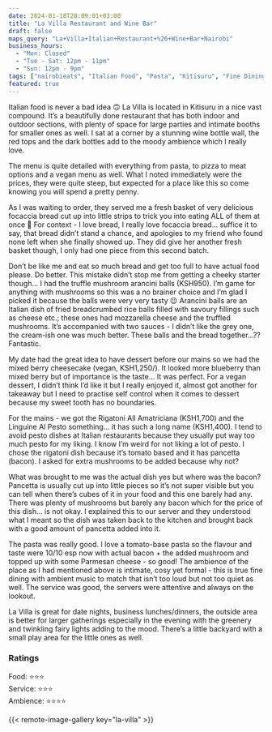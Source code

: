 ```yaml
---
date: 2024-01-18T20:09:01+03:00
title: "La Villa Restaurant and Wine Bar"
draft: false
maps_query: "La+Villa+Italian+Restaurant+%26+Wine+Bar+Nairobi"
business_hours:
  - "Mon: Closed"
  - "Tue - Sat: 12pm - 11pm"
  - "Sun: 12pm - 9pm"
tags: ["nairobieats", "Italian Food", "Pasta", "Kitisuru", "Fine Dining"]
featured: true
---
```


Italian food is never a bad idea 🙃 La Villa is located in Kitisuru in a nice vast compound. It’s a beautifully done restaurant that has both indoor and outdoor sections, with plenty of space for large parties and intimate booths for smaller ones as well. I sat at a corner by a stunning wine bottle wall, the red tops and the dark bottles add to the moody ambience which I really love.

The menu is quite detailed with everything from pasta, to pizza to meat options and a vegan menu as well. What I noted immediately were the prices, they were quite steep, but expected for a place like this so come knowing you will spend a pretty penny.

As I was waiting to order, they served me a fresh basket of very delicious focaccia bread cut up into little strips to trick you into eating ALL of them at once 🤤 For context - I love bread, I really love focaccia bread… suffice it to say, that bread didn’t stand a chance, and apologies to my friend who found none left when she finally showed up. They did give her another fresh basket though, I only had one piece from this second batch.

Don’t be like me and eat so much bread and get too full to have actual food please. Do better. This mistake didn’t stop me from getting a cheeky starter though… I had the truffle mushroom arancini balls (KSH950). I’m game for anything with mushrooms so this was a no brainer choice and I’m glad I picked it because the balls were very very tasty 😉 Arancini balls are an Italian dish of fried breadcrumbed rice balls filled with savoury fillings such as cheese etc.; these ones had mozzarella cheese and the truffled mushrooms. It’s accompanied with two sauces - I didn’t like the grey one, the cream-ish one was much better. These balls and the bread together…?? Fantastic.

My date had the great idea to have dessert before our mains so we had the mixed berry cheesecake (vegan, KSH1,250/). It looked more blueberry than mixed berry but of importance is the taste… It was perfect. For a vegan dessert, I didn’t think I’d like it but I really enjoyed it, almost got another for takeaway but I need to practise self control when it comes to dessert because my sweet tooth has no boundaries.

For the mains - we got the Rigatoni All Amatriciana (KSH1,700) and the Linguine Al Pesto something… it has such a long name (KSH1,400). I tend to avoid pesto dishes at Italian restaurants because they usually put way too much pesto for my liking. I know I’m weird for not liking a lot of pesto. I chose the rigatoni dish because it’s tomato based and it has pancetta (bacon). I asked for extra mushrooms to be added because why not?

What was brought to me was the actual dish yes but where was the bacon? Pancetta is usually cut up into little pieces so it’s not super visible but you can tell when there’s cubes of it in your food and this one barely had any. There was plenty of mushrooms but barely any bacon which for the price of this dish… is not okay. I explained this to our server and they understood what I meant so the dish was taken back to the kitchen and brought back with a good amount of pancetta added into it.

The pasta was really good. I love a tomato-base pasta so the flavour and taste were 10/10 esp now with actual bacon + the added mushroom and topped up with some Parmesan cheese - so good! The ambience of the place as I had mentioned above is intimate, cosy yet formal - this is true fine dining with ambient music to match that isn’t too loud but not too quiet as well. The service was good, the servers were attentive and always on the lookout.

La Villa is great for date nights, business lunches/dinners, the outside area is better for larger gatherings especially in the evening with the greenery and twinkling fairy lights adding to the mood. There’s a little backyard with a small play area for the little ones as well.

### Ratings

Food: ⭐️⭐️⭐️<br>
Service: ⭐️⭐️⭐️<br>
Ambience: ⭐️⭐️⭐️⭐️<br>

{{< remote-image-gallery key="la-villa" >}}
